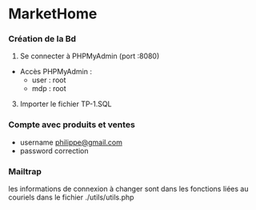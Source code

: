 # MarketHome

### Création de la Bd

1. Se connecter à PHPMyAdmin (port :8080)

* Accès PHPMyAdmin :
    * user :  root
    * mdp : root

3. Importer le fichier TP-1.SQL

### Compte avec produits et ventes

* username philippe@gmail.com
* password correction

### Mailtrap

les informations de connexion à changer sont dans les fonctions liées au couriels dans le fichier ./utils/utils.php



